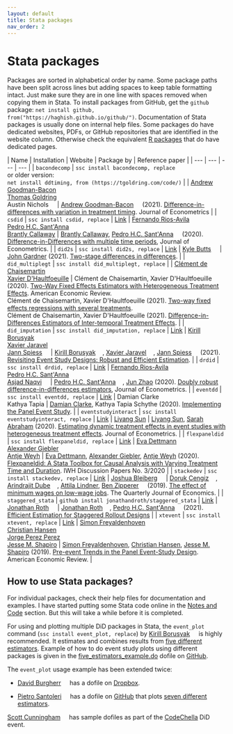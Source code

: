 ```yaml
---
layout: default
title: Stata packages
nav_order: 2
---
```


# Stata packages

Packages are sorted in alphabetical order by name. Some package paths have been split across lines but adding spaces to keep table formatting intact. Just make sure they are in one line with spaces removed when copying them in Stata. To install packages from GitHub, get the `github` package: `net install github, from("https://haghish.github.io/github/")`. Documentation of Stata packages is usually done on internal help files. Some packages do have dedicated websites, PDFs, or GitHub repositories that are identified in the website column. Otherwise check the equivalent [R packages](https://asjadnaqvi.github.io/DiD/docs/02_R/) that do have dedicated pages.

| Name | Installation | Website |   Package by | Reference paper |
| --- | --- | --- |   --- |
| `bacondecomp` | `ssc install bacondecomp, replace` <br> or older version: <br> `net install ddtiming, from (https://tgoldring.com/code/)`  |   | [Andrew Goodman-Bacon](http://goodman-bacon.com/) [<img width="12px" src="https://cdn.jsdelivr.net/npm/simple-icons@v5/icons/twitter.svg" />](https://twitter.com/agoodmanbacon) <br> [Thomas Goldring](https://tgoldring.com/) <br> Austin Nichols [<img width="12px" src="https://cdn.jsdelivr.net/npm/simple-icons@v5/icons/twitter.svg" />](https://twitter.com/AustnNchols) |   [Andrew Goodman-Bacon](http://goodman-bacon.com/) [<img width="12px" src="https://cdn.jsdelivr.net/npm/simple-icons@v5/icons/twitter.svg" />](https://twitter.com/agoodmanbacon) (2021). [Difference-in-differences with variation in treatment timing](https://www.sciencedirect.com/science/article/abs/pii/S0304407621001445). Journal of Econometrics |
| `csdid`   |  `ssc install csdid, replace`    | [Link](https://friosavila.github.io/playingwithstata/main_csdid.html)   | [Fernando Rios-Avila](https://friosavila.github.io/playingwithstata/index.html) [<img width="12px" src="https://cdn.jsdelivr.net/npm/simple-icons@v5/icons/twitter.svg" />](https://twitter.com/friosavila) <br> [Pedro H.C. Sant'Anna](https://pedrohcgs.github.io/) [<img width="12px" src="https://cdn.jsdelivr.net/npm/simple-icons@v5/icons/twitter.svg" />](https://twitter.com/pedrohcgs)  <br>  [Brantly Callaway](https://bcallaway11.github.io/)   |  [Brantly Callaway](https://bcallaway11.github.io/), [Pedro H.C. Sant'Anna](https://pedrohcgs.github.io/) [<img width="12px" src="https://cdn.jsdelivr.net/npm/simple-icons@v5/icons/twitter.svg" />](https://twitter.com/pedrohcgs) (2020). [Difference-in-Differences with multiple time periods](https://www.sciencedirect.com/science/article/abs/pii/S0304407620303948), Journal of Econometrics.  |
| `did2s` |  `ssc install did2s, replace`     | [Link](https://github.com/kylebutts/did2s_stata)   | [Kyle Butts](https://kylebutts.com/) [<img width="12px" src="https://cdn.jsdelivr.net/npm/simple-icons@v5/icons/twitter.svg" />](https://twitter.com/kylefbutts) | [John Gardner](https://jrgcmu.github.io/) (2021). [Two-stage differences in differences](https://jrgcmu.github.io/2sdd_current.pdf). |
| `did_multiplegt` | `ssc install did_multiplegt, replace` |    |   [Clément de Chaisemartin](https://sites.google.com/site/clementdechaisemartin/) [<img width="12px" src="https://cdn.jsdelivr.net/npm/simple-icons@v5/icons/twitter.svg" />](https://twitter.com/CdeChaisemartin) <br> [Xavier D'Haultfoeuille](https://faculty.crest.fr/xdhaultfoeuille/)  | Clément de Chaisemartin, Xavier D'Haultfoeuille (2020). [Two-Way Fixed Effects Estimators with Heterogeneous Treatment Effects](https://www.aeaweb.org/articles?id=10.1257/aer.20181169). American Economic Review. <br> Clément de Chaisemartin, Xavier D'Haultfoeuille (2021). [Two-way fixed effects regressions with several treatments](https://papers.ssrn.com/sol3/papers.cfm?abstract_id=3751060).  <br>  Clément de Chaisemartin, Xavier D'Haultfoeuille (2021). [Difference-in-Differences Estimators of Inter-temporal Treatment Effects](https://arxiv.org/abs/2007.04267). |
| `did_imputation` | `ssc install did_imputation, replace` | [Link](https://github.com/borusyak/did_imputation)   |  [Kirill Borusyak](https://sites.google.com/view/borusyak/home) [<img width="12px" src="https://cdn.jsdelivr.net/npm/simple-icons@v5/icons/twitter.svg" />](https://twitter.com/borusyak) <br> [Xavier Jaravel](https://www.lse.ac.uk/economics/people/faculty/xavier-jaravel) [<img width="12px" src="https://cdn.jsdelivr.net/npm/simple-icons@v5/icons/twitter.svg" />](https://twitter.com/XJaravel) <br> [Jann Spiess](https://www.gsb.stanford.edu/faculty-research/faculty/jann-spiess) [<img width="12px" src="https://cdn.jsdelivr.net/npm/simple-icons@v5/icons/twitter.svg" />](https://twitter.com/jannspiess)  |   [Kirill Borusyak](https://sites.google.com/view/borusyak/home) [<img width="12px" src="https://cdn.jsdelivr.net/npm/simple-icons@v5/icons/twitter.svg" />](https://twitter.com/borusyak), [Xavier Jaravel](https://www.lse.ac.uk/economics/people/faculty/xavier-jaravel) [<img width="12px" src="https://cdn.jsdelivr.net/npm/simple-icons@v5/icons/twitter.svg" />](https://twitter.com/XJaravel), [Jann Spiess](https://www.gsb.stanford.edu/faculty-research/faculty/jann-spiess) [<img width="12px" src="https://cdn.jsdelivr.net/npm/simple-icons@v5/icons/twitter.svg" />](https://twitter.com/jannspiess) (2021). [Revisiting Event Study Designs: Robust and Efficient Estimation](https://www.google.com/url?q=https%3A%2F%2Fwww.dropbox.com%2Fs%2Fy92mmyndlbkufo1%2FDraft_RobustAndEfficient.pdf%3Fraw%3D1&sa=D&sntz=1&usg=AFQjCNGGDRt4xPz3hCXhTWxchHJWh-1m_Q). |
| `drdid`   | `ssc install drdid, replace`    | [Link](https://friosavila.github.io/playingwithstata/main_drdid.html)   | [Fernando Rios-Avila](https://friosavila.github.io/playingwithstata/index.html) [<img width="12px" src="https://cdn.jsdelivr.net/npm/simple-icons@v5/icons/twitter.svg" />](https://twitter.com/friosavila) <br> [Pedro H.C. Sant'Anna](https://pedrohcgs.github.io/) [<img width="12px" src="https://cdn.jsdelivr.net/npm/simple-icons@v5/icons/twitter.svg" />](https://twitter.com/pedrohcgs) <br> [Asjad Naqvi](https://github.com/asjadnaqvi) [<img width="12px" src="https://cdn.jsdelivr.net/npm/simple-icons@v5/icons/twitter.svg" />](https://twitter.com/asjadnaqvi) |  [Pedro H.C. Sant'Anna](https://pedrohcgs.github.io/) [<img width="12px" src="https://cdn.jsdelivr.net/npm/simple-icons@v5/icons/twitter.svg" />](https://twitter.com/pedrohcgs), [Jun Zhao](https://www.junbeanzhao.com/) (2020). [Doubly robust difference-in-differences estimators](https://www.sciencedirect.com/science/article/abs/pii/S0304407620301901), Journal of Econometrics.  |
| `eventdd`  | `ssc install eventdd, replace` | [Link](https://www.damianclarke.net/computation/)   | Damian Clarke <br> Kathya Tapia | [Damian Clarke](http://www.damianclarke.net/), Kathya Tapia Schythe (2020). [Implementing the Panel Event Study](http://ftp.iza.org/dp13524.pdf). |
| `eventstudyinteract` | `ssc install eventstudyinteract, replace`  | [Link](https://github.com/lsun20/EventStudyInteract)  | [Liyang Sun](http://economics.mit.edu/grad/lsun20) |   [Liyang Sun](http://economics.mit.edu/grad/lsun20), [Sarah Abraham](https://www.cornerstone.com/Staff/Sarah-Abraham#) (2020). [Estimating dynamic treatment effects in event studies with heterogeneous treatment effects](https://www.sciencedirect.com/science/article/abs/pii/S030440762030378X). Journal of Econometrics. |
| `flexpaneldid` | `ssc install flexpaneldid, replace`   |  [Link](https://papers.ssrn.com/sol3/papers.cfm?abstract_id=3692458)   | [Eva Dettmann](https://www.iwh-halle.de/en/about-the-iwh/team/detail/eva-dettmann/) <br> [Alexander Giebler](https://www.iwh-halle.de/ueber-das-iwh/team/detail/alexander-giebler/) <br> [Antje Weyh](https://www.iab.de/754/section.aspx/Mitarbeiter/359)   | [Eva Dettmann](https://www.iwh-halle.de/en/about-the-iwh/team/detail/eva-dettmann/), [Alexander Giebler](https://www.iwh-halle.de/ueber-das-iwh/team/detail/alexander-giebler/), [Antje Weyh](https://www.iab.de/754/section.aspx/Mitarbeiter/359) (2020). [Flexpaneldid: A Stata Toolbox for Causal Analysis with Varying Treatment Time and Duration](https://papers.ssrn.com/sol3/papers.cfm?abstract_id=3692458). IWH Discussion Papers No. 3/2020 |
| `stackedev` | `ssc install stackedev, replace`    | [Link](https://github.com/joshbleiberg/stackedev)  | [Joshua Bleiberg](https://sites.google.com/view/joshbleiberg) [<img width="12px" src="https://cdn.jsdelivr.net/npm/simple-icons@v5/icons/twitter.svg" />](https://twitter.com/JoshBleiberg) | [Doruk Cengiz](https://dorukcengiz.netlify.app/) [<img width="12px" src="https://cdn.jsdelivr.net/npm/simple-icons@v5/icons/twitter.svg" />](https://twitter.com/dcdorukcengiz), [Arindrajit Dube](https://arindube.com/) [<img width="12px" src="https://cdn.jsdelivr.net/npm/simple-icons@v5/icons/twitter.svg" />](https://twitter.com/arindube), [Attila Lindner](https://sites.google.com/site/attilalindner/), [Ben Zipperer](https://www.epi.org/people/ben-zipperer/) [<img width="12px" src="https://cdn.jsdelivr.net/npm/simple-icons@v5/icons/twitter.svg" />](https://twitter.com/benzipperer) (2019). [The effect of minimum wages on low-wage jobs](https://academic.oup.com/qje/article/134/3/1405/5484905). The Quarterly Journal of Economics.    |
| `staggered_stata`  | `github install jonathandroth/staggered_stata`  | [Link](https://github.com/jonathandroth/staggered#stata-implementation)  | [Jonathan Roth](https://jonathandroth.github.io/) [<img width="12px" src="https://cdn.jsdelivr.net/npm/simple-icons@v5/icons/twitter.svg" />](https://twitter.com/jondr44)   | [Jonathan Roth](https://jonathandroth.github.io/) [<img width="12px" src="https://cdn.jsdelivr.net/npm/simple-icons@v5/icons/twitter.svg" />](https://twitter.com/jondr44), [Pedro H.C. Sant'Anna](https://pedrohcgs.github.io/) [<img width="12px" src="https://cdn.jsdelivr.net/npm/simple-icons@v5/icons/twitter.svg" />](https://twitter.com/pedrohcgs) (2021). [Efficient Estimation for Staggered Rollout Designs](https://arxiv.org/pdf/2102.01291.pdf)    |
| `xtevent` | `ssc install xtevent, replace`   | [Link](https://www.nber.org/papers/w29170)   | [Simon Freyaldenhoven](https://simonfreyaldenhoven.github.io/) <br> [Christian Hansen](https://voices.uchicago.edu/christianhansen/) <br> [Jorge Perez Perez](https://jorgeperezperez.com/) [<img width="12px" src="https://cdn.jsdelivr.net/npm/simple-icons@v5/icons/twitter.svg" />](https://twitter.com/jorpppp) <br>  [Jesse M. Shapiro](https://www.brown.edu/Research/Shapiro/)  | [Simon Freyaldenhoven](https://simonfreyaldenhoven.github.io/), [Christian Hansen](https://voices.uchicago.edu/christianhansen/), [Jesse M. Shapiro](https://www.brown.edu/Research/Shapiro/) (2019). [Pre-event Trends in the Panel Event-Study Design](https://www.aeaweb.org/articles?id=10.1257/aer.20180609). American Economic Review. |


## How to use Stata packages?

For individual packages, check their help files for documentation and examples. I have started putting some Stata code online in the [Notes and Code](https://asjadnaqvi.github.io/DiD/docs/code) section. But this will take a while before it is completed.

For using and plotting multiple DiD packages in Stata, the `event_plot` command (`ssc install event_plot, replace`) by [Kirill Borusyak](https://sites.google.com/view/borusyak/home) [<img width="12px" src="https://cdn.jsdelivr.net/npm/simple-icons@v5/icons/twitter.svg" />](https://twitter.com/borusyak) is highly recommended. It estimates and combines results from [five different estimators](https://github.com/borusyak/did_imputation/blob/main/five_estimators_example.png). Example of how to do event study plots using different packages is given in the [five_estimators_example.do](https://github.com/borusyak/did_imputation/blob/main/five_estimators_example.do) dofile on [GitHub](https://github.com/borusyak/did_imputation).

The `event_plot` usage example has been extended twice:

* [David Burgherr](https://www.lse.ac.uk/International-Inequalities/People/David-Burgherr) [<img width="12px" src="https://cdn.jsdelivr.net/npm/simple-icons@v5/icons/twitter.svg" />](https://twitter.com/d_burgherr) has a dofile on [Dropbox](https://www.dropbox.com/s/p5i94ryf4h9o335/five_estimators_example_adapted.do?dl=0).

* [Pietro Santoleri](https://pietrosantoleri.github.io/) [<img width="12px" src="https://cdn.jsdelivr.net/npm/simple-icons@v5/icons/twitter.svg" />](https://twitter.com/santpietro) has a dofile on [GitHub](https://github.com/pietrosantoleri/staggered_did) that plots [seven different estimators](https://github.com/pietrosantoleri/staggered_did/blob/main/output/seven_estimators_example_allt.png).


[Scott Cunningham](https://www.scunning.com/) [<img width="12px" src="https://cdn.jsdelivr.net/npm/simple-icons@v5/icons/twitter.svg" />](https://twitter.com/causalinf) has sample dofiles as part of the [CodeChella](https://github.com/scunning1975/codechella) DiD event.